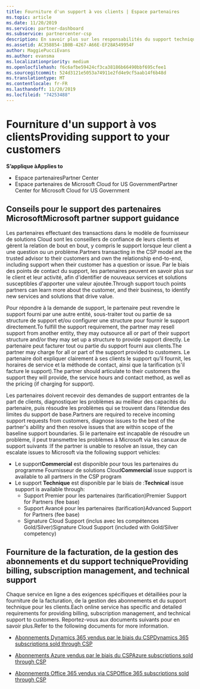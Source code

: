```yaml
---
title: Fourniture d'un support à vos clients | Espace partenaires
ms.topic: article
ms.date: 11/20/2019
ms.service: partner-dashboard
ms.subservice: partnercenter-csp
description: En savoir plus sur les responsabilités du support technique des partenaires dans le programme CSP.
ms.assetid: AC358854-1B0B-4267-A66E-EF28A549954F
author: MaggiePucciEvans
ms.author: evansma
ms.localizationpriority: medium
ms.openlocfilehash: f6c6afbe59424cf3ca38186b66490bbf695cfee1
ms.sourcegitcommit: 524d3121e5053a74911e2fd4e9cf5aab14f6b48d
ms.translationtype: MT
ms.contentlocale: fr-FR
ms.lasthandoff: 11/20/2019
ms.locfileid: "74253488"
---
```

# <a name="providing-support-to-your-customers"></a><span data-ttu-id="0085e-103">Fourniture d'un support à vos clients</span><span class="sxs-lookup"><span data-stu-id="0085e-103">Providing support to your customers</span></span>

<span data-ttu-id="0085e-104">**S’applique à**</span><span class="sxs-lookup"><span data-stu-id="0085e-104">**Applies to**</span></span>

-  <span data-ttu-id="0085e-105">Espace partenaires</span><span class="sxs-lookup"><span data-stu-id="0085e-105">Partner Center</span></span>
-  <span data-ttu-id="0085e-106">Espace partenaires de Microsoft Cloud for US Government</span><span class="sxs-lookup"><span data-stu-id="0085e-106">Partner Center for Microsoft Cloud for US Government</span></span>


## <a name="microsoft-partner-support-guidance"></a><span data-ttu-id="0085e-107">Conseils pour le support des partenaires Microsoft</span><span class="sxs-lookup"><span data-stu-id="0085e-107">Microsoft partner support guidance</span></span>

<span data-ttu-id="0085e-108">Les partenaires effectuant des transactions dans le modèle de fournisseur de solutions Cloud sont les conseillers de confiance de leurs clients et gèrent la relation de bout en bout, y compris le support lorsque leur client a une question ou un problème.</span><span class="sxs-lookup"><span data-stu-id="0085e-108">Partners transacting in the CSP model are the trusted advisor to their customers and own the relationship end-to-end, including support when their customer has a question or issue.</span></span> <span data-ttu-id="0085e-109">Par le biais des points de contact du support, les partenaires peuvent en savoir plus sur le client et leur activité, afin d'identifier de nouveaux services et solutions susceptibles d'apporter une valeur ajoutée.</span><span class="sxs-lookup"><span data-stu-id="0085e-109">Through support touch points partners can learn more about the customer, and their business, to identify new services and solutions that drive value.</span></span>

<span data-ttu-id="0085e-110">Pour répondre à la demande de support, le partenaire peut revendre le support fourni par une autre entité, sous-traiter tout ou partie de sa structure de support et/ou configurer une structure pour fournir le support directement.</span><span class="sxs-lookup"><span data-stu-id="0085e-110">To fulfill the support requirement, the partner may resell support from another entity, they may outsource all or part of their support structure and/or they may set up a structure to provide support directly.</span></span>  <span data-ttu-id="0085e-111">Le partenaire peut facturer tout ou partie du support fourni aux clients.</span><span class="sxs-lookup"><span data-stu-id="0085e-111">The partner may charge for all or part of the support provided to customers.</span></span> <span data-ttu-id="0085e-112">Le partenaire doit expliquer clairement à ses clients le support qu’il fournit, les horaires de service et la méthode de contact, ainsi que la tarification (s'il facture le support).</span><span class="sxs-lookup"><span data-stu-id="0085e-112">The partner should articulate to their customers the support they will provide, the service hours and contact method, as well as the pricing (if charging for support).</span></span> 

<span data-ttu-id="0085e-113">Les partenaires doivent recevoir des demandes de support entrantes de la part de clients, diagnostiquer les problèmes au meilleur des capacités du partenaire, puis résoudre les problèmes qui se trouvent dans l’étendue des limites du support de base.</span><span class="sxs-lookup"><span data-stu-id="0085e-113">Partners are required to receive incoming support requests from customers, diagnose issues to the best of the partner's ability and then resolve issues that are within scope of the baseline support boundaries.</span></span> <span data-ttu-id="0085e-114">Si le partenaire est incapable de résoudre un problème, il peut transmettre les problèmes à Microsoft via les canaux de support suivants :</span><span class="sxs-lookup"><span data-stu-id="0085e-114">If the partner is unable to resolve an issue, they can escalate issues to Microsoft via the following support vehicles:</span></span>

- <span data-ttu-id="0085e-115">Le support**Commercial** est disponible pour tous les partenaires du programme Fournisseur de solutions Cloud</span><span class="sxs-lookup"><span data-stu-id="0085e-115">**Commercial** issue support is available to all partners in the CSP program</span></span>
-   <span data-ttu-id="0085e-116">Le support **Technique** est disponible par le biais de :</span><span class="sxs-lookup"><span data-stu-id="0085e-116">**Technical** issue support is available through:</span></span>
    -   <span data-ttu-id="0085e-117">Support Premier pour les partenaires (tarification)</span><span class="sxs-lookup"><span data-stu-id="0085e-117">Premier Support for Partners (fee base)</span></span>
    -   <span data-ttu-id="0085e-118">Support Avancé pour les partenaires (tarification)</span><span class="sxs-lookup"><span data-stu-id="0085e-118">Advanced Support for Partners (fee base)</span></span>
    -   <span data-ttu-id="0085e-119">Signature Cloud Support (inclus avec les compétences Gold/Silver)</span><span class="sxs-lookup"><span data-stu-id="0085e-119">Signature Cloud Support (included with Gold/Silver competency)</span></span>

## <a name="providing-billing-subscription-management-and-technical-support"></a><span data-ttu-id="0085e-120">Fourniture de la facturation, de la gestion des abonnements et du support technique</span><span class="sxs-lookup"><span data-stu-id="0085e-120">Providing billing, subscription management, and technical support</span></span> 

<span data-ttu-id="0085e-121">Chaque service en ligne a des exigences spécifiques et détaillées pour la fourniture de la facturation, de la gestion des abonnements et du support technique pour les clients.</span><span class="sxs-lookup"><span data-stu-id="0085e-121">Each online service has specific and detailed requirements for providing billing, subscription management, and technical support to customers.</span></span> <span data-ttu-id="0085e-122">Reportez-vous aux documents suivants pour en savoir plus.</span><span class="sxs-lookup"><span data-stu-id="0085e-122">Refer to the following documents for more information.</span></span>

-   [<span data-ttu-id="0085e-123">Abonnements Dynamics 365 vendus par le biais du CSP</span><span class="sxs-lookup"><span data-stu-id="0085e-123">Dynamics 365 subscriptions sold through CSP</span></span>](https://www.microsoftpartnercommunity.com/t5/CSP/Microsoft-Partner-Support-Guidance/m-p/5262#M30)

-   [<span data-ttu-id="0085e-124">Abonnements Azure vendus par le biais du CSP</span><span class="sxs-lookup"><span data-stu-id="0085e-124">Azure subscriptions sold through CSP</span></span>](https://www.microsoftpartnercommunity.com/t5/CSP/Microsoft-Partner-Support-Guidance/m-p/5263#M31)

-   [<span data-ttu-id="0085e-125">Abonnements Office 365 vendus via CSP</span><span class="sxs-lookup"><span data-stu-id="0085e-125">Office 365 subscriptions sold through CSP</span></span>](https://www.microsoftpartnercommunity.com/t5/CSP/Microsoft-Partner-Support-Guidance/m-p/5264#M32)



 

 



